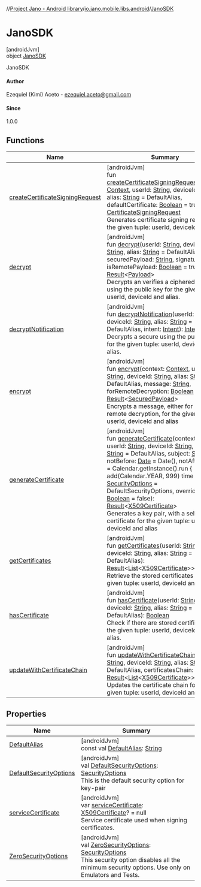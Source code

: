 //[Project Jano - Android library](../../../index.md)/[io.jano.mobile.libs.android](../index.md)/[JanoSDK](index.md)

# JanoSDK

[androidJvm]\
object [JanoSDK](index.md)

JanoSDK

#### Author

Ezequiel (Kimi) Aceto - ezequiel.aceto@gmail.com

#### Since

1.0.0

## Functions

| Name | Summary |
|---|---|
| [createCertificateSigningRequest](create-certificate-signing-request.md) | [androidJvm]<br>fun [createCertificateSigningRequest](create-certificate-signing-request.md)(context: [Context](https://developer.android.com/reference/kotlin/android/content/Context.html), userId: [String](https://kotlinlang.org/api/latest/jvm/stdlib/kotlin/-string/index.html), deviceId: [String](https://kotlinlang.org/api/latest/jvm/stdlib/kotlin/-string/index.html), alias: [String](https://kotlinlang.org/api/latest/jvm/stdlib/kotlin/-string/index.html) = DefaultAlias, defaultCertificate: [Boolean](https://kotlinlang.org/api/latest/jvm/stdlib/kotlin/-boolean/index.html) = true): [CertificateSigningRequest](../../io.jano.mobile.libs.android.models/-certificate-signing-request/index.md)<br>Generates certificate signing request for the given tuple: userId, deviceId and alias |
| [decrypt](decrypt.md) | [androidJvm]<br>fun [decrypt](decrypt.md)(userId: [String](https://kotlinlang.org/api/latest/jvm/stdlib/kotlin/-string/index.html), deviceId: [String](https://kotlinlang.org/api/latest/jvm/stdlib/kotlin/-string/index.html), alias: [String](https://kotlinlang.org/api/latest/jvm/stdlib/kotlin/-string/index.html) = DefaultAlias, securedPayload: [String](https://kotlinlang.org/api/latest/jvm/stdlib/kotlin/-string/index.html), signature: [String](https://kotlinlang.org/api/latest/jvm/stdlib/kotlin/-string/index.html), isRemotePayload: [Boolean](https://kotlinlang.org/api/latest/jvm/stdlib/kotlin/-boolean/index.html) = true): [Result](https://kotlinlang.org/api/latest/jvm/stdlib/kotlin/-result/index.html)&lt;[Payload](../../io.jano.mobile.libs.android.models/-payload/index.md)&gt;<br>Decrypts an verifies a ciphered message using the public key for the given tuple: userId, deviceId and alias. |
| [decryptNotification](decrypt-notification.md) | [androidJvm]<br>fun [decryptNotification](decrypt-notification.md)(userId: [String](https://kotlinlang.org/api/latest/jvm/stdlib/kotlin/-string/index.html), deviceId: [String](https://kotlinlang.org/api/latest/jvm/stdlib/kotlin/-string/index.html), alias: [String](https://kotlinlang.org/api/latest/jvm/stdlib/kotlin/-string/index.html) = DefaultAlias, intent: [Intent](https://developer.android.com/reference/kotlin/android/content/Intent.html)): [Intent](https://developer.android.com/reference/kotlin/android/content/Intent.html)?<br>Decrypts a secure using the public key for the given tuple: userId, deviceId and alias. |
| [encrypt](encrypt.md) | [androidJvm]<br>fun [encrypt](encrypt.md)(context: [Context](https://developer.android.com/reference/kotlin/android/content/Context.html), userId: [String](https://kotlinlang.org/api/latest/jvm/stdlib/kotlin/-string/index.html), deviceId: [String](https://kotlinlang.org/api/latest/jvm/stdlib/kotlin/-string/index.html), alias: [String](https://kotlinlang.org/api/latest/jvm/stdlib/kotlin/-string/index.html) = DefaultAlias, message: [String](https://kotlinlang.org/api/latest/jvm/stdlib/kotlin/-string/index.html), forRemoteDecryption: [Boolean](https://kotlinlang.org/api/latest/jvm/stdlib/kotlin/-boolean/index.html) = true): [Result](https://kotlinlang.org/api/latest/jvm/stdlib/kotlin/-result/index.html)&lt;[SecuredPayload](../../io.jano.mobile.libs.android.models/-secured-payload/index.md)&gt;<br>Encrypts a message, either for local or remote decryption, for the given tuple: userId, deviceId and alias |
| [generateCertificate](generate-certificate.md) | [androidJvm]<br>fun [generateCertificate](generate-certificate.md)(context: [Context](https://developer.android.com/reference/kotlin/android/content/Context.html), userId: [String](https://kotlinlang.org/api/latest/jvm/stdlib/kotlin/-string/index.html), deviceId: [String](https://kotlinlang.org/api/latest/jvm/stdlib/kotlin/-string/index.html), alias: [String](https://kotlinlang.org/api/latest/jvm/stdlib/kotlin/-string/index.html) = DefaultAlias, subject: [String](https://kotlinlang.org/api/latest/jvm/stdlib/kotlin/-string/index.html), notBefore: [Date](https://developer.android.com/reference/kotlin/java/util/Date.html) = Date(), notAfter: [Date](https://developer.android.com/reference/kotlin/java/util/Date.html) = Calendar.getInstance().run {             add(Calendar.YEAR, 999)             time         }, options: [SecurityOptions](../-security-options/index.md) = DefaultSecurityOptions, override: [Boolean](https://kotlinlang.org/api/latest/jvm/stdlib/kotlin/-boolean/index.html) = false): [Result](https://kotlinlang.org/api/latest/jvm/stdlib/kotlin/-result/index.html)&lt;[X509Certificate](https://developer.android.com/reference/kotlin/java/security/cert/X509Certificate.html)&gt;<br>Generates a key pair, with a self-signed certificate for the given tuple: userId, deviceId and alias |
| [getCertificates](get-certificates.md) | [androidJvm]<br>fun [getCertificates](get-certificates.md)(userId: [String](https://kotlinlang.org/api/latest/jvm/stdlib/kotlin/-string/index.html), deviceId: [String](https://kotlinlang.org/api/latest/jvm/stdlib/kotlin/-string/index.html), alias: [String](https://kotlinlang.org/api/latest/jvm/stdlib/kotlin/-string/index.html) = DefaultAlias): [Result](https://kotlinlang.org/api/latest/jvm/stdlib/kotlin/-result/index.html)&lt;[List](https://kotlinlang.org/api/latest/jvm/stdlib/kotlin.collections/-list/index.html)&lt;[X509Certificate](https://developer.android.com/reference/kotlin/java/security/cert/X509Certificate.html)&gt;&gt;<br>Retrieve the stored certificates for the given tuple: userId, deviceId and alias. |
| [hasCertificate](has-certificate.md) | [androidJvm]<br>fun [hasCertificate](has-certificate.md)(userId: [String](https://kotlinlang.org/api/latest/jvm/stdlib/kotlin/-string/index.html), deviceId: [String](https://kotlinlang.org/api/latest/jvm/stdlib/kotlin/-string/index.html), alias: [String](https://kotlinlang.org/api/latest/jvm/stdlib/kotlin/-string/index.html) = DefaultAlias): [Boolean](https://kotlinlang.org/api/latest/jvm/stdlib/kotlin/-boolean/index.html)<br>Check if there are stored certificates for the given tuple: userId, deviceId and alias. |
| [updateWithCertificateChain](update-with-certificate-chain.md) | [androidJvm]<br>fun [updateWithCertificateChain](update-with-certificate-chain.md)(userId: [String](https://kotlinlang.org/api/latest/jvm/stdlib/kotlin/-string/index.html), deviceId: [String](https://kotlinlang.org/api/latest/jvm/stdlib/kotlin/-string/index.html), alias: [String](https://kotlinlang.org/api/latest/jvm/stdlib/kotlin/-string/index.html) = DefaultAlias, certificatesChain: [String](https://kotlinlang.org/api/latest/jvm/stdlib/kotlin/-string/index.html)): [Result](https://kotlinlang.org/api/latest/jvm/stdlib/kotlin/-result/index.html)&lt;[List](https://kotlinlang.org/api/latest/jvm/stdlib/kotlin.collections/-list/index.html)&lt;[X509Certificate](https://developer.android.com/reference/kotlin/java/security/cert/X509Certificate.html)&gt;&gt;<br>Updates the certificate chain for the given tuple: userId, deviceId and alias |

## Properties

| Name | Summary |
|---|---|
| [DefaultAlias](-default-alias.md) | [androidJvm]<br>const val [DefaultAlias](-default-alias.md): [String](https://kotlinlang.org/api/latest/jvm/stdlib/kotlin/-string/index.html) |
| [DefaultSecurityOptions](-default-security-options.md) | [androidJvm]<br>val [DefaultSecurityOptions](-default-security-options.md): [SecurityOptions](../-security-options/index.md)<br>This is the default security option for key-pair |
| [serviceCertificate](service-certificate.md) | [androidJvm]<br>var [serviceCertificate](service-certificate.md): [X509Certificate](https://developer.android.com/reference/kotlin/java/security/cert/X509Certificate.html)? = null<br>Service certificate used when signing certificates. |
| [ZeroSecurityOptions](-zero-security-options.md) | [androidJvm]<br>val [ZeroSecurityOptions](-zero-security-options.md): [SecurityOptions](../-security-options/index.md)<br>This security option disables all the minimum security options. Use only on Emulators and Tests. |
